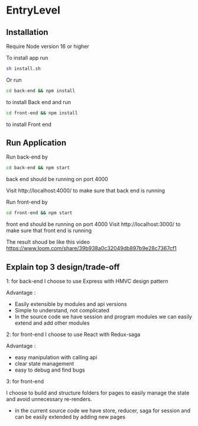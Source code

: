 # EntryLevel
## Installation

Require Node version 16 or higher

To install app run 
```bash
sh install.sh
```
Or run
```bash
cd back-end && npm install
```
to install Back end and run 
```bash
cd front-end && npm install
```
to install Front end  
## Run Application

Run back-end by 
```bash
cd back-end && npm start
```
back end should be running on port 4000

Visit http://localhost:4000/ to make sure that back end is running

Run front-end by 
```bash
cd front-end && npm start
```
front end should be running on port 4000
Visit http://localhost:3000/ to make sure that front end is running

The result shoud be like this video
https://www.loom.com/share/39b938a0c32049db897b9e28c7367cf1

## Explain top 3 design/trade-off
1: for back-end I choose to use Express with HMVC design pattern

Advantage :

- Easily extensible by modules and api versions
- Simple to understand, not complicated
- In the source code we have session and program modules we can easily extend and add other modules

2: for front-end I choose to use React with Redux-saga

Advantage :

- easy manipulation with calling api
- clear state management
- easy to debug and find bugs

3: for front-end 

I choose to build and structure folders for pages to easily manage the state and avoid unnecessary re-renders.
- in the current source code we have store, reducer, saga for session and can be easily extended by adding new pages
